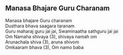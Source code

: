 ## Manasa Bhajare Guru Charanam


Manasa bhajare Guru charanam  
Dusthara bhava saagara taranam  
Guru maharaj guru jai jai, Swaminaatha sathguru jai jai  
Om Namaha shivaya (3), shivaya namah om  
Arunachala shiva (3), aruna shivom  
Omkaaram bhava (3), Om namo baba

